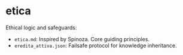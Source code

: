 # etica

Ethical logic and safeguards:
- `etica.md`: Inspired by Spinoza. Core guiding principles.
- `eredita_attiva.json`: Failsafe protocol for knowledge inheritance.